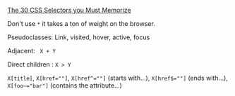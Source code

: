 [The 30 CSS Selectors you Must Memorize](http://net.tutsplus.com/tutorials/html-css-techniques/the-30-css-selectors-you-must-memorize/)

Don't use `*` it takes a ton of weight on the browser.

Pseudoclasses: Link, visited, hover, active, focus

Adjacent: ` X + Y`

Direct children : `X > Y`

`X[title]`, `X[href=""]`, `X[href^=""]` (starts with...), `X[href$=""]` (ends with...), `X[foo~="bar"]` (contains the attribute...)